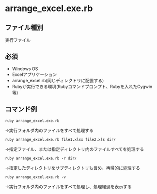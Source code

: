 # arrange_excel.exe.rb

## ファイル種別

実行ファイル

## 必須

- Windows OS
- Excelアプリケーション
- arrange_excel.rb(同じディレクトリに配置する)
- Rubyが実行できる環境(Rubyコマンドプロンプト、Rubyを入れたCygwin等)

## コマンド例

```
ruby arrange_excel.exe.rb
```
->実行フォルダ内のファイルをすべて処理する

```
ruby arrange_excel.exe.rb file1.xlsx file2.xls dir/
```
->指定ファイル、または指定ディレクトリ内のファイルすべてを処理する

```
ruby arrange_excel.exe.rb -r dir/
```
->指定したディレクトリをサブディレクトリも含め、再帰的に処理する

```
ruby arrange_excel.exe.rb -v
```
->実行フォルダ内のファイルをすべて処理し、処理経過を表示する

